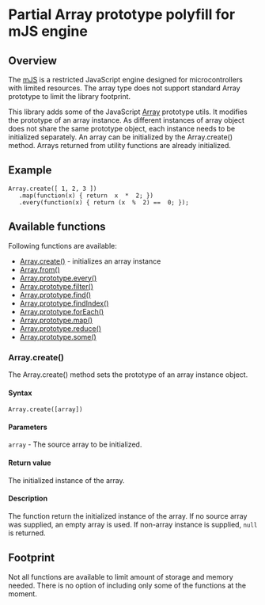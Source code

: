 
# Partial Array prototype polyfill for mJS engine

## Overview

The [mJS](https://github.com/cesanta/mjs) is a restricted JavaScript engine designed for microcontrollers with limited resources. The array type does not support standard Array prototype to limit the library footprint.

This library adds some of the JavaScript [Array](https://developer.mozilla.org/en-US/docs/Web/JavaScript/Reference/Global_Objects/Array) prototype utils. It modifies the prototype of an array instance. As different instances of array object does not share the same prototype object, each instance needs to be initialized separately. An array can be initialized by the Array.create() method. Arrays returned from utility functions are already initialized.

## Example
```
Array.create([ 1, 2, 3 ])
   .map(function(x) { return  x  *  2; })
   .every(function(x) { return (x  %  2) ==  0; });
```

## Available functions
Following functions are available:
 - [Array.create()](#array-create) - initializes an array instance
 - [Array.from()](https://developer.mozilla.org/en-US/docs/Web/JavaScript/Reference/Global_Objects/Array/from)
 - [Array.prototype.every()](https://developer.mozilla.org/en-US/docs/Web/JavaScript/Reference/Global_Objects/Array/every)
 - [Array.prototype.filter()](https://developer.mozilla.org/en-US/docs/Web/JavaScript/Reference/Global_Objects/Array/filter)
 - [Array.prototype.find()](https://developer.mozilla.org/en-US/docs/Web/JavaScript/Reference/Global_Objects/Array/find)
 - [Array.prototype.findIndex()](https://developer.mozilla.org/en-US/docs/Web/JavaScript/Reference/Global_Objects/Array/findIndex)
 - [Array.prototype.forEach()](https://developer.mozilla.org/en-US/docs/Web/JavaScript/Reference/Global_Objects/Array/forEach)
 - [Array.prototype.map()](https://developer.mozilla.org/en-US/docs/Web/JavaScript/Reference/Global_Objects/Array/map)
 - [Array.prototype.reduce()](https://developer.mozilla.org/en-US/docs/Web/JavaScript/Reference/Global_Objects/Array/Reduce)
 - [Array.prototype.some()](https://developer.mozilla.org/en-US/docs/Web/JavaScript/Reference/Global_Objects/Array/some) 

### Array.create()
The Array.create() method sets the prototype of an array instance object. 
#### Syntax
`Array.create([array])`
#### Parameters
`array` - The source array to be initialized.
#### Return value
The initialized instance of the array.
#### Description
The function return the initialized instance of the array. If no source array was supplied, an empty array is used. If non-array instance is supplied, `null` is returned. 

## Footprint
Not all functions are available to limit amount of storage and memory needed. There is no option of including only some of the functions at the moment.
